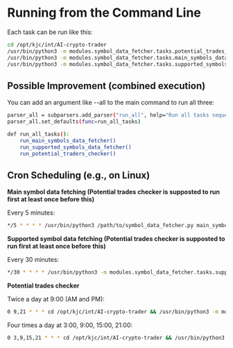 # Running from the Command Line

Each task can be run like this:
```bash
cd /opt/kjc/int/AI-crypto-trader
/usr/bin/python3 -m modules.symbol_data_fetcher.tasks.potential_trades_checker
/usr/bin/python3 -m modules.symbol_data_fetcher.tasks.main_symbols_data_fetcher
/usr/bin/python3 -m modules.symbol_data_fetcher.tasks.supported_symbols_data_fetcher
```

## Possible Improvement (combined execution)

You can add an argument like --all to the main command to run all three:
```bash
parser_all = subparsers.add_parser("run_all", help="Run all tasks sequentially")  
parser_all.set_defaults(func=run_all_tasks)  

def run_all_tasks():  
    run_main_symbols_data_fetcher()  
    run_supported_symbols_data_fetcher()  
    run_potential_traders_checker()  
```

## Cron Scheduling (e.g., on Linux)

**Main symbol data fetching (Potential trades checker is supposted to run first at least once before this)**

Every 5 minutes:
```bash
*/5 * * * * /usr/bin/python3 /path/to/symbol_data_fetcher.py main_symbols_data_fetcher
```

**Supported symbol data fetching (Potential trades checker is supposted to run first at least once before this)**

Every 30 minutes:
```bash
*/30 * * * * /usr/bin/python3 -m modules.symbol_data_fetcher.tasks.supported_symbols_data_fetcher
```

**Potential trades checker**

Twice a day at 9:00 (AM and PM):
```bash
0 9,21 * * * cd /opt/kjc/int/AI-crypto-trader && /usr/bin/python3 -m modules.symbol_data_fetcher.tasks.potential_trades_checker >> logs/cron.log 2>&1
```

Four times a day at 3:00, 9:00, 15:00, 21:00:
```bash
0 3,9,15,21 * * * cd /opt/kjc/int/AI-crypto-trader && /usr/bin/python3 -m modules.symbol_data_fetcher.tasks.potential_trades_checker >> logs/cron.log 2>&1
```